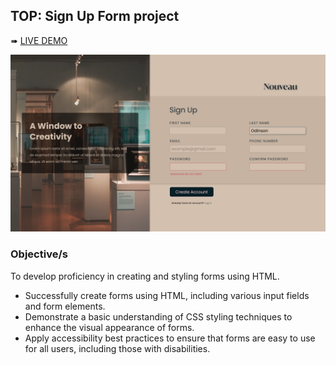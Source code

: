 ## TOP: Sign Up Form project
➠ [LIVE DEMO](https://acdeguia.github.io/sign-up-form)

![Screenshot](https://github.com/acdeguia/sign-up-form/blob/main/images/Sign%20Up%20Form.png)

### Objective/s
To develop proficiency in creating and styling forms using HTML.

* Successfully create forms using HTML, including various input fields and form elements.
* Demonstrate a basic understanding of CSS styling techniques to enhance the visual appearance of forms.
* Apply accessibility best practices to ensure that forms are easy to use for all users, including those with disabilities.
